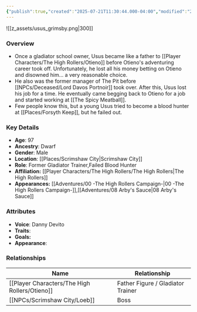 ```yaml
---
{"publish":true,"created":"2025-07-21T11:30:44.000-04:00","modified":"2025-10-03T09:49:09.840-04:00","published":"2025-10-03T09:49:09.840-04:00","cssclasses":"","Age":"97","Ancestry":["Dwarf"],"Gender":"Male","Location":["[[Scrimshaw City]]"],"Role":["Former Gladiator Trainer","Failed Blood Hunter"],"Affiliation":["[[The High Rollers]]"],"Appearances":["[[00 -The High Rollers Campaign-]]","[[08 Arby's Sauce|08 Arby's Sauce]]"]}
---
```



![[z_assets/usus_grimsby.png|300]]

### Overview
- Once a gladiator school owner, Usus became like a father to [[Player Characters/The High Rollers/Otieno]] before Otieno's adventuring career took off. Unfortunately, he lost all his money betting on Otieno and disowned him... a very reasonable choice.
- He also was the former manager of The Pit before [[NPCs/Deceased/Lord Davos Portnoir]] took over. After this, Usus lost his job for a time. He eventually came begging back to Otieno for a job and started working at [[The Spicy Meatball]].
- Few people know this, but a young Usus tried to become a blood hunter at [[Places/Forsyth Keep]], but he failed out.

### Key Details
- **Age**: 97
- **Ancestry**: Dwarf
- **Gender**: Male
- **Location**: [[Places/Scrimshaw City\|Scrimshaw City]]
- **Role**: Former Gladiator Trainer,Failed Blood Hunter
- **Affiliation:** [[Player Characters/The High Rollers/The High Rollers\|The High Rollers]]
- **Appearances:** [[Adventures/00 -The High Rollers Campaign-\|00 -The High Rollers Campaign-]],[[Adventures/08 Arby's Sauce\|08 Arby's Sauce]]

### Attributes
- **Voice**: Danny Devito
- **Traits**: 
- **Goals:** 
- **Appearance**: 

### Relationships

| Name       | Relationship                      |
| ---------- | --------------------------------- |
| [[Player Characters/The High Rollers/Otieno]] | Father Figure / Gladiator Trainer |
| [[NPCs/Scrimshaw City/Loeb]]   | Boss                              |
